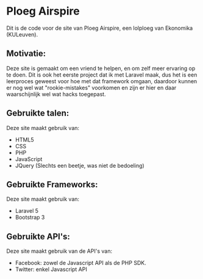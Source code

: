 # Ploeg Airspire

Dit is de code voor de site van Ploeg Airspire, een lolploeg van Ekonomika (KULeuven).

## Motivatie:
Deze site is gemaakt om een vriend te helpen, en om zelf meer ervaring op te doen. Dit is ook het eerste project dat ik met Laravel maak, dus het is een leerproces geweest voor hoe met dat framework omgaan, daardoor kunnen er nog wel wat "rookie-mistakes" voorkomen en zijn er hier en daar waarschijnlijk wel wat hacks toegepast.

## Gebruikte talen:
Deze site maakt gebruik van:
  * HTML5
  * CSS
  * PHP
  * JavaScript
  * JQuery (Slechts een beetje, was niet de bedoeling)

## Gebruikte Frameworks:
Deze site maakt gebruik van:
  * Laravel 5
  * Bootstrap 3

## Gebruikte API's:
Deze site maakt gebruik van de API's van:
  * Facebook: zowel de Javascript API als de PHP SDK.
  * Twitter: enkel Javascript API
